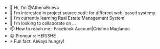 - 👋 Hi, I’m @AthenaBrieva
- 👀 I’m interested in project source code for different web-based systems
- 🌱 I’m currently learning Real Estate Management System
- 💞️ I’m looking to collaborate on ...
- 📫 How to reach me : Facebook Account|Cristina Maglanoc
- 😄 Pronouns: HER/SHE
- ⚡ Fun fact: Always hungry!

<!---
AthenaBrieva/AthenaBrieva is a ✨ special ✨ repository because its `README.md` (this file) appears on your GitHub profile.
You can click the Preview link to take a look at your changes.
--->
